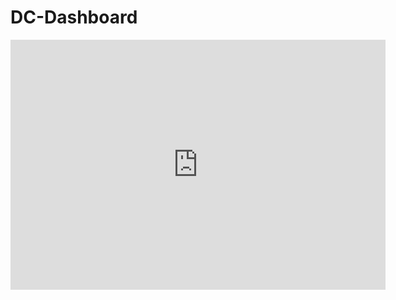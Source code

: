 # DC-Dashboard

<iframe src="https://leshow123.github.io/DC-Dashboard/" style="border:0px #ffffff none;" 
          name="dc-dash" scrolling="no" frameborder="1" marginheight="0px" marginwidth="0px" 
          height="400px" width="600px" allowfullscreen></iframe>

